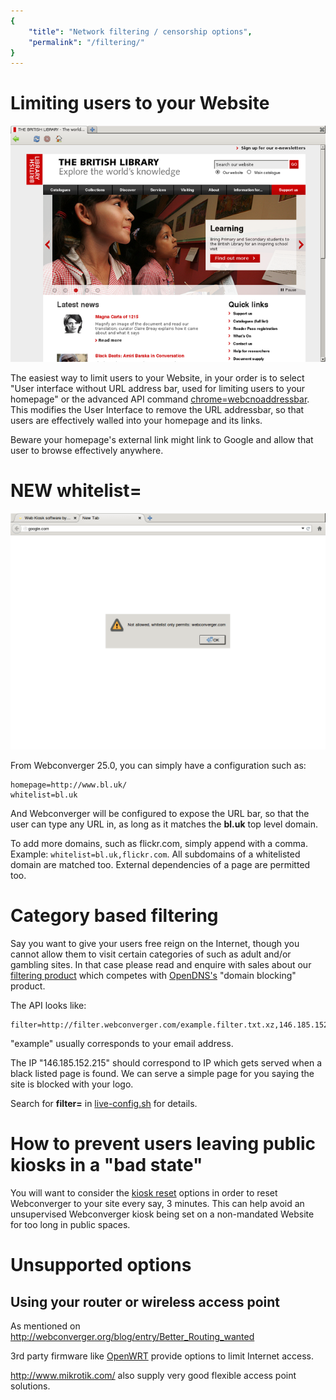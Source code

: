 ```yaml
---
{
    "title": "Network filtering / censorship options",
    "permalink": "/filtering/"
}
---
```


# Limiting users to your Website

<img src="/img/chrome/webcnoaddressbar.png" alt="No addressbar" />

The easiest way to limit users to your Website, in your order is to select
"User interface without URL address bar, used for limiting users to your
homepage" or the advanced API command [chrome=webcnoaddressbar](/kiosk/). This
modifies the User Interface to remove the URL addressbar, so that users are
effectively walled into your homepage and its links.

Beware your homepage's external link might link to Google and allow that user
to browse effectively anywhere.

# NEW whitelist=

<img src="/img/whitelist.png" alt="Whitelist only permitting what's on the list">

From Webconverger 25.0, you can simply have a configuration such as:

	homepage=http://www.bl.uk/
	whitelist=bl.uk

And Webconverger will be configured to expose the URL bar, so that the user can
type any URL in, as long as it matches the **bl.uk** top level domain.

To add more domains, such as flickr.com, simply append with a comma. Example:
`whitelist=bl.uk,flickr.com`. All subdomains of a whitelisted domain are
matched too. External dependencies of a page are permitted too.

# Category based filtering

Say you want to give your users free reign on the Internet, though you cannot
allow them to visit certain categories of such as adult and/or gambling sites.
In that case please read and enquire with sales about our [filtering
product](http://webconverger.org/blog/2014/Fine_grained_filtering/) which
competes with [OpenDNS's](https://en.wikipedia.org/wiki/OpenDNS) "domain
blocking" product.

The API looks like:

	filter=http://filter.webconverger.com/example.filter.txt.xz,146.185.152.215

"example" usually corresponds to your email address.

The IP "146.185.152.215" should correspond to IP which gets served when a black
listed page is found. We can serve a simple page for you saying the site is
blocked with your logo.

Search for **filter=** in
[live-config.sh](https://github.com/Webconverger/webc/blob/master/etc/webc/live-config.sh#L171)
for details.

# How to prevent users leaving public kiosks in a "bad state"

You will want to consider the [kiosk reset](/blanking/) options in order to
reset Webconverger to your site every say, 3 minutes. This can help avoid an
unsupervised Webconverger kiosk being set on a non-mandated Website for too
long in public spaces.

# Unsupported options

## Using your router or wireless access point

As mentioned on <http://webconverger.org/blog/entry/Better_Routing_wanted>

3rd party firmware like [OpenWRT](https://openwrt.org/) provide options to
limit Internet access.

<http://www.mikrotik.com/> also supply very good flexible access point solutions.
